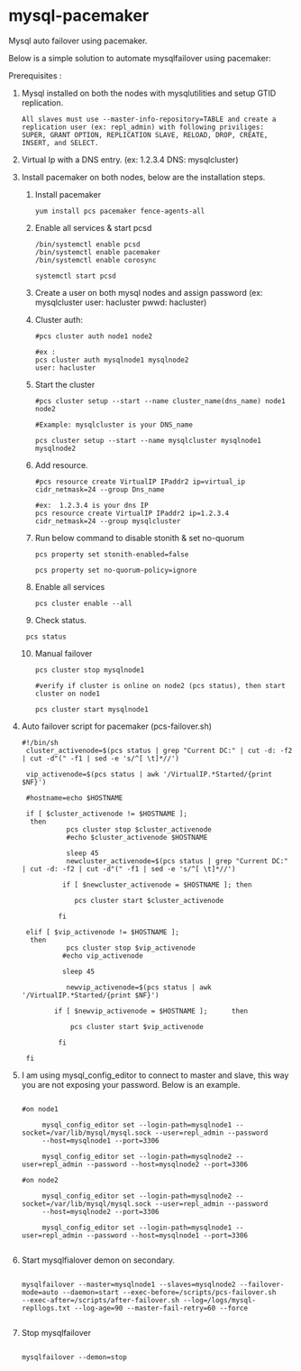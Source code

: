 # mysql-pacemaker
Mysql auto failover using pacemaker.

Below is a simple solution to automate mysqlfailover using pacemaker:

Prerequisites :

1) Mysql installed on both the nodes with mysqlutilities and setup GTID replication.
       
       All slaves must use --master-info-repository=TABLE and create a replication user (ex: repl_admin) with following priviliges:
       SUPER, GRANT OPTION, REPLICATION SLAVE, RELOAD, DROP, CREATE, INSERT, and SELECT.
       

2) Virtual Ip with a DNS entry. (ex: 1.2.3.4 DNS: mysqlcluster)

2) Install pacemaker on both nodes, below are the installation steps.



    1)	Install pacemaker
        ```shell
        yum install pcs pacemaker fence-agents-all
        ```
    2)	Enable all services & start pcsd
        ```shell
        /bin/systemctl enable pcsd
        /bin/systemctl enable pacemaker
        /bin/systemctl enable corosync
        
        systemctl start pcsd
        ```   
    3)  Create a user on both mysql nodes and assign password
        (ex: mysqlcluster user: hacluster pwwd: hacluster)
        
    4)  Cluster auth:
        ```shell
        #pcs cluster auth node1 node2

        #ex :
        pcs cluster auth mysqlnode1 mysqlnode2
        user: hacluster
        ```
    5)  Start the cluster
        ```shell
        #pcs cluster setup --start --name cluster_name(dns_name) node1 node2

        #Example: mysqlcluster is your DNS_name

        pcs cluster setup --start --name mysqlcluster mysqlnode1 mysqlnode2
        ```
        
    6)  Add resource.
        ```shell
        #pcs resource create VirtualIP IPaddr2 ip=virtual_ip  cidr_netmask=24 --group Dns_name

        #ex:  1.2.3.4 is your dns IP
        pcs resource create VirtualIP IPaddr2 ip=1.2.3.4 cidr_netmask=24 --group mysqlcluster
        ```
        
    7) Run below command to disable stonith & set no-quorum
    
       ```shell
       pcs property set stonith-enabled=false

       pcs property set no-quorum-policy=ignore
       ```  
   
   8)  Enable all services 
       
       ```shell
       pcs cluster enable --all
       
       ```
       
   9)  Check status.
      ```shell
       pcs status
     ``` 
   10) Manual failover
       ```shell
       pcs cluster stop mysqlnode1
       
       #verify if cluster is online on node2 (pcs status), then start cluster on node1
       
       pcs cluster start mysqlnode1
       ```
      
      
4) Auto failover script for pacemaker (pcs-failover.sh)

   ```shell
   #!/bin/sh
    cluster_activenode=$(pcs status | grep "Current DC:" | cut -d: -f2 | cut -d"(" -f1 | sed -e 's/^[ \t]*//')

    vip_activenode=$(pcs status | awk '/VirtualIP.*Started/{print $NF}')

    #hostname=echo $HOSTNAME

    if [ $cluster_activenode != $HOSTNAME ];
     then
              pcs cluster stop $cluster_activenode
              #echo $cluster_activenode $HOSTNAME

              sleep 45
              newcluster_activenode=$(pcs status | grep "Current DC:" | cut -d: -f2 | cut -d"(" -f1 | sed -e 's/^[ \t]*//')

             if [ $newcluster_activenode = $HOSTNAME ]; then

                pcs cluster start $cluster_activenode

            fi

    elif [ $vip_activenode != $HOSTNAME ];
     then
              pcs cluster stop $vip_activenode
             #echo vip_activenode

             sleep 45

              newvip_activenode=$(pcs status | awk '/VirtualIP.*Started/{print $NF}')

           if [ $newvip_activenode = $HOSTNAME ];      then

               pcs cluster start $vip_activenode

            fi

    fi
   
   ```
       

5) I am using mysql_config_editor to connect to master and slave, this way you are not exposing your password.
   Below is an example.
   
   ```shell
   
   #on node1
        
        mysql_config_editor set --login-path=mysqlnode1 --socket=/var/lib/mysql/mysql.sock --user=repl_admin --password 
        --host=mysqlnode1 --port=3306
        
        mysql_config_editor set --login-path=mysqlnode2 --user=repl_admin --password --host=mysqlnode2 --port=3306
        
   #on node2 
        
        mysql_config_editor set --login-path=mysqlnode2 --socket=/var/lib/mysql/mysql.sock --user=repl_admin --password 
        --host=mysqlnode2 --port=3306
        
        mysql_config_editor set --login-path=mysqlnode1 --user=repl_admin --password --host=mysqlnode1 --port=3306
        
   ```
       

6) Start mysqlfialover demon on secondary.

   ```shell
   
   mysqlfailover --master=mysqlnode1 --slaves=mysqlnode2 --failover-mode=auto --daemon=start --exec-before=/scripts/pcs-failover.sh 
   --exec-after=/scripts/after-failover.sh --log=/logs/mysql-repllogs.txt --log-age=90 --master-fail-retry=60 --force
   
   
   ```

7) Stop mysqlfailover

   ```shell
   
   mysqlfailover --demon=stop
   
   ```

